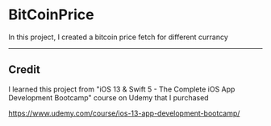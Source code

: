 # BitCoinPrice

In this project, I created a bitcoin price fetch for different currancy

----------------------------------
 ## Credit
I learned this project from "iOS 13 & Swift 5 - The Complete iOS App Development Bootcamp" course on Udemy that I purchased

https://www.udemy.com/course/ios-13-app-development-bootcamp/
